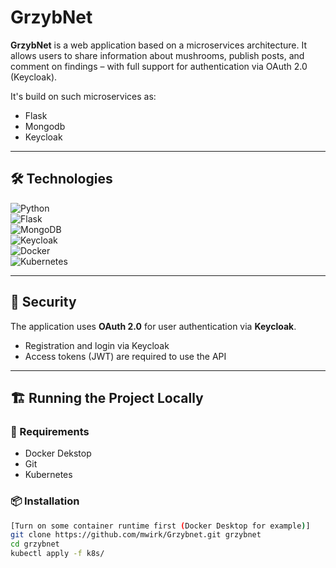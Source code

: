 # GrzybNet

**GrzybNet** is a web application based on a microservices architecture. It allows users to share information about mushrooms, publish posts, and comment on findings – with full support for authentication via OAuth 2.0 (Keycloak).

It's build on such microservices as:
- Flask
- Mongodb
- Keycloak
---

## 🛠️ Technologies

![Python](https://img.shields.io/badge/Python-3.10-blue?logo=python)  
![Flask](https://img.shields.io/badge/Flask-2.3-black?logo=flask)  
![MongoDB](https://img.shields.io/badge/MongoDB-4.4-green?logo=mongodb)  
![Keycloak](https://img.shields.io/badge/Keycloak-OAuth2-7c4dff?logo=keycloak)  
![Docker](https://img.shields.io/badge/Docker-Container-blue?logo=docker)  
![Kubernetes](https://img.shields.io/badge/Kubernetes-Orchestration-326ce5?logo=kubernetes)

---

## 🔐 Security

The application uses **OAuth 2.0** for user authentication via **Keycloak**.

- Registration and login via Keycloak  
- Access tokens (JWT) are required to use the API  

---

## 🏗️ Running the Project Locally

### 🔧 Requirements

- Docker Dekstop  
- Git  
- Kubernetes

### 📦 Installation

```bash
[Turn on some container runtime first (Docker Desktop for example)]
git clone https://github.com/mwirk/Grzybnet.git grzybnet
cd grzybnet
kubectl apply -f k8s/
```
